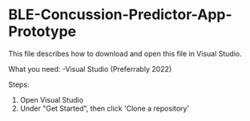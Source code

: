# BLE-Concussion-Predictor-App-Prototype

This file describes how to download and open this file in Visual Studio.

What you need:
-Visual Studio (Preferrably 2022)

Steps:
1.  Open Visual Studio
2.  Under "Get Started", then click 'Clone a repository'
